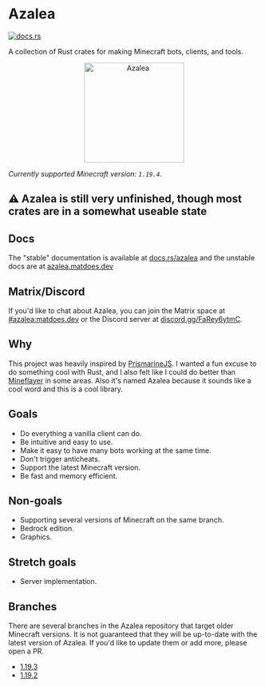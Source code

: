# Azalea

[![docs.rs](https://img.shields.io/docsrs/azalea)](https://docs.rs/azalea)

A collection of Rust crates for making Minecraft bots, clients, and tools.

<p align="center">
    <img src="https://cdn.matdoes.dev/images/flowering_azalea.webp" alt="Azalea" height="200">
</p>

<!-- The line below is automatically read and updated by the migrate script, so don't change it manually. -->
*Currently supported Minecraft version: `1.19.4`.*

## ⚠️ Azalea is still very unfinished, though most crates are in a somewhat useable state

## Docs

The "stable" documentation is available at [docs.rs/azalea](https://docs.rs/azalea) and the unstable docs are at [azalea.matdoes.dev](https://azalea.matdoes.dev)

## Matrix/Discord

If you'd like to chat about Azalea, you can join the Matrix space at [#azalea:matdoes.dev](https://matrix.to/#/#azalea:matdoes.dev) or the Discord server at [discord.gg/FaRey6ytmC](https://discord.gg/FaRey6ytmC).

## Why

This project was heavily inspired by [PrismarineJS](https://github.com/PrismarineJS).
I wanted a fun excuse to do something cool with Rust, and I also felt like I could do better than [Mineflayer](https://github.com/prismarinejs/mineflayer) in some areas.
Also it's named Azalea because it sounds like a cool word and this is a cool library.

## Goals

- Do everything a vanilla client can do.
- Be intuitive and easy to use.
- Make it easy to have many bots working at the same time.
- Don't trigger anticheats.
- Support the latest Minecraft version.
- Be fast and memory efficient.

## Non-goals

- Supporting several versions of Minecraft on the same branch.
- Bedrock edition.
- Graphics.


## Stretch goals

- Server implementation.

## Branches

There are several branches in the Azalea repository that target older Minecraft versions. It is not guaranteed that they will be up-to-date with the latest version of Azalea. If you'd like to update them or add more, please open a PR.

- [1.19.3](https://github.com/mat-1/azalea/tree/1.19.3)
- [1.19.2](https://github.com/mat-1/azalea/tree/1.19.2)
